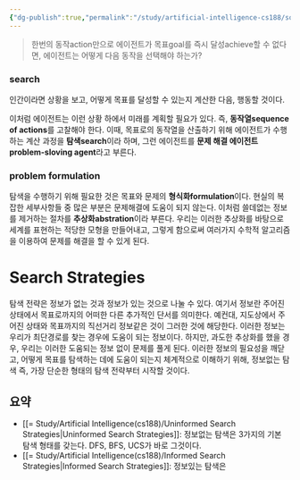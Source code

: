 ```yaml
---
{"dg-publish":true,"permalink":"/study/artificial-intelligence-cs188/solving-problems-by-searching/","created":"2024-02-15T14:04:24.000+09:00","updated":"2025-01-14T15:33:44.000+09:00"}
---
```



> 한번의 동작action만으로 에이전트가 목표goal를 즉시 달성achieve할 수 없다면, 에이전트는 어떻게 다음 동작을 선택해야 하는가?

### search
인간이라면 상황을 보고, 어떻게 목표를 달성할 수 있는지 계산한 다음, 행동할 것이다.

이처럼 에이전트는 이런 상황 하에서 미래를 계획할 필요가 있다. 즉, **동작열sequence of actions**를 고찰해야 한다. 이때, 목표로의 동작열을 산출하기 위해 에이전트가 수행하는 계산 과정을 **탐색search**이라 하며, 그런 에이전트를 **문제 해결 에이전트problem-sloving agent**라고 부른다.

### problem formulation
탐색을 수행하기 위해 필요한 것은 목표와 문제의 **형식화formulation**이다. 현실의 복잡한 세부사항들 중 많은 부분은 문제해결에 도움이 되지 않는다. 이처럼 쓸데없는 정보를 제거하는 절차를 **추상화abstration**이라 부른다.
우리는 이러한 추상화를 바탕으로 세계를 표현하는 적당한 모형을 만들어내고, 그렇게 함으로써 여러가지 수학적 알고리즘을 이용하여 문제를 해결을 할 수 있게 된다.

# Search Strategies

탐색 전략은 정보가 없는 것과 정보가 있는 것으로 나눌 수 있다.
여기서 정보란 주어진 상태에서 목표로까지의 어떠한 다른 추가적인 단서를 의미한다.
예컨대, 지도상에서 주어진 상태와 목표까지의 직선거리 정보같은 것이 그러한 것에 해당한다. 이러한 정보는 우리가 최단경로를 찾는 경우에 도움이 되는 정보이다. 하지만, 과도한 추상화를 했을 경우, 우리는 이러한 도움되는 정보 없이 문제를 풀게 된다. 이러한 정보의 필요성을 깨닫고, 어떻게 목표를 탐색하는 데에 도움이 되는지 체계적으로 이해하기 위해, 정보없는 탐색 즉, 가장 단순한 형태의 탐색 전략부터 시작할 것이다.

## 요약
- [[= Study/Artificial Intelligence(cs188)/Uninformed Search Strategies\|Uninformed Search Strategies]]: 정보없는 탐색은 3가지의 기본 탐색 형태를 갖는다. DFS, BFS, UCS가 바로 그것이다.
- [[= Study/Artificial Intelligence(cs188)/Informed Search Strategies\|Informed Search Strategies]]: 정보있는 탐색은